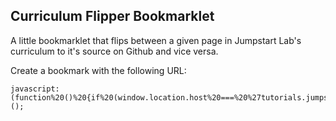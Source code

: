 ## Curriculum Flipper Bookmarklet

A little bookmarklet that flips between a given page in Jumpstart Lab's curriculum to it's source on Github and vice versa.

Create a bookmark with the following URL:

```
javascript:(function%20()%20{if%20(window.location.host%20===%20%27tutorials.jumpstartlab.com%27)%20{var%20github%20=%20%27https://github.com/JumpstartLab/curriculum/blob/master/source%27;var%20path%20=%20window.location.pathname.replace(%27html%27,%20%27markdown%27);window.location%20=%20github%20+%20path;}if%20(window.location.host%20===%20%27github.com%27)%20{var%20path%20=%20window.location.pathname.slice(43).replace(%27markdown%27,%20%27html%27);window.location%20=%20%27http://tutorials.jumpstartlab.com%27%20+%20path;}})();
```